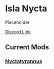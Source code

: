 # Isla Nycta

Placeholder

[Discord Link](#)

## Current Mods

### [Nyctatyrannus](https://guides.gsh-servers.com/Pages/Path%20of%20Titans/Guides/Curve%20Overrides/Modded%20Dinosaurs/Isla%20Nycta/Mod-Nyctatyrannus.html)